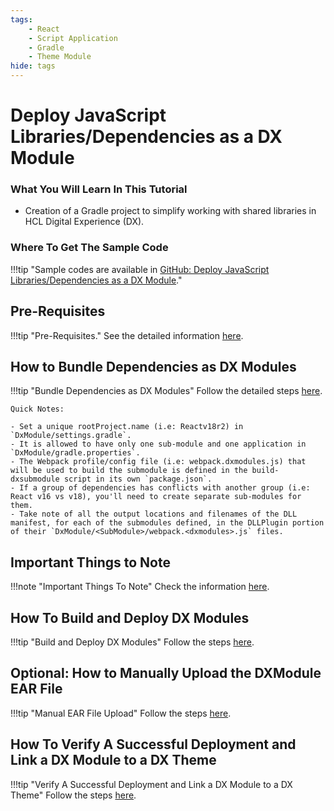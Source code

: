 ```yaml
---
tags:
    - React
    - Script Application
    - Gradle
    - Theme Module
hide: tags
---
```


# Deploy JavaScript Libraries/Dependencies as a DX Module

### What You Will Learn In This Tutorial
- Creation of a Gradle project to simplify working with shared libraries in HCL Digital Experience (DX).

### Where To Get The Sample Code
!!!tip "Sample codes are available in [GitHub: Deploy JavaScript Libraries/Dependencies as a DX Module](https://github.com/HCL-TECH-SOFTWARE/DX-Modules-and-ScriptApps/02DependenciesAsModule)."

## Pre-Requisites
!!!tip "Pre-Requisites."
    See the detailed information [here](../pre_requisites.md).

## How to Bundle Dependencies as DX Modules
!!!tip "Bundle Dependencies as DX Modules"
    Follow the detailed steps [here](../common-setup/optimized-scriptapps/dependencies_as_module.md).
    
    Quick Notes:

    - Set a unique rootProject.name (i.e: Reactv18r2) in `DxModule/settings.gradle`.
    - It is allowed to have only one sub-module and one application in `DxModule/gradle.properties`. 
    - The Webpack profile/config file (i.e: webpack.dxmodules.js) that will be used to build the submodule is defined in the build-dxsubmodule script in its own `package.json`.
    - If a group of dependencies has conflicts with another group (i.e: React v16 vs v18), you'll need to create separate sub-modules for them.
    - Take note of all the output locations and filenames of the DLL manifest, for each of the submodules defined, in the DLLPlugin portion of their `DxModule/<SubModule>/webpack.<dxmodules>.js` files. 

## Important Things to Note
!!!note "Important Things To Note"
    Check the information [here](../common-setup/post-deployment/important_things_to_note.md).

## How To Build and Deploy DX Modules
!!!tip "Build and Deploy DX Modules"
    Follow the steps [here](../common-setup/build-and-deploy/build_and_deploy_dx_modules.md).

## Optional: How to Manually Upload the DXModule EAR File
!!!tip "Manual EAR File Upload"
    Follow the steps [here](../common-setup/build-and-deploy/manual_ear_upload.md).

## How To Verify A Successful Deployment and Link a DX Module to a DX Theme
!!!tip "Verify A Successful Deployment and Link a DX Module to a DX Theme"
    Follow the steps [here](../common-setup/post-deployment/verify_link_module_to_theme.md).
